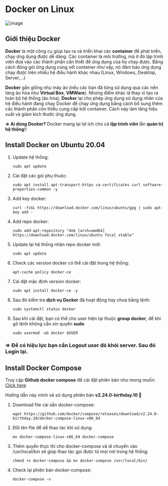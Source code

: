 # Docker on Linux

![image](https://user-images.githubusercontent.com/97789851/166855507-abb04309-989a-4b96-b1de-97ff8b0d50c8.png)

## Giới thiệu Docker
**Docker** là một công cụ giúp tạo ra và triển khai các **container** để phát triển, chạy ứng dụng được dễ dàng. Các container là môi trường, mà ở đó lập trình viên đưa vào các thành phần cần thiết để ứng dụng của họ chạy được. Bằng cách đóng gói ứng dụng cùng với container như vậy, nó đảm bảo ứng dụng chạy được trên nhiều hệ điều hành khác nhau (Linux, Windows, Desktop, Server,...)

**Docker** gần giống như máy ảo (nếu các bạn đã từng sử dụng qua các nền tảng ảo hóa như **Virtual Box**, **VMWare**). Nhưng điểm khác là thay vì tạo ra toàn bộ hệ thống (ảo hóa), **Docker** lại cho phép ứng dụng sử dụng nhân của hệ điều hành đang chạy Docker để chạy ứng dụng bằng cách bổ sung thêm các thành phần còn thiếu cung cấp bởi container. Cách này làm tăng hiệu xuất và giảm kích thước ứng dụng.

**=> Ai dùng Docker?** Docker mang lại lợi ích cho cả **lập trình viên** lẫn **quản trị hệ thống**!!

## Install Docker on Ubuntu 20.04
1. Update hệ thống:
    ```console
    sudo apt update
    ```
2. Cài đặt các gói phụ thuộc:
    ```console
    sudo apt install apt-transport-https ca-certificates curl software-properties-common -y
    ```
3. Add key docker:
    ```console
    curl -fsSL https://download.docker.com/linux/ubuntu/gpg | sudo apt-key add -
    ```
4. Add repo docker:
    ```console
    sudo add-apt-repository "deb [arch=amd64] https://download.docker.com/linux/ubuntu focal stable"
    ```
5. Update lại hệ thống nhận repo docker mới:
    ```console
    sudo apt update
    ```
6. Check các version docker có thể cài đặt trong hệ thống:
    ```console
    apt-cache policy docker-ce
    ```
7. Cài đặt mặc định version docker:
    ```console
    sudo apt install docker-ce -y
    ```
8. Sau đó kiểm tra **dịch vụ Docker** đã hoạt động hay chưa bằng lệnh:
    ```console
    sudo systemctl status docker
    ```
9. Sau khi cài đặt, bạn có thể cho user hiện tại thuộc **group docker**, để khi gõ lệnh không cần xin quyền **sudo**
    ```console
    sudo usermod -aG docker $USER
    ```

### => Để có hiệu lực bạn cần **Logout** user đó khỏi server. Sau đó **Login** lại.

## Install Docker Compose
Truy cập **Github docker compose** để cài đặt phiên bản như mong muốn: [Click here](https://github.com/docker/compose/releases)

Hướng dẫn này mình sẽ sử dụng phiên bản **v2.24.0-birthday.10 🥳**

1. Download file cài sẵn docker-compose:
    ```console
    wget https://github.com/docker/compose/releases/download/v2.24.0-birthday.10/docker-compose-linux-x86_64
    ```
2. Đổi tên file để dễ thao tác khi sử dụng:
    ```console
    mv docker-compose-linux-x86_64 docker-compose
    ```
3. Thêm quyền thực thi cho docker-compose và di chuyển vào /usr/local/bin sẽ giúp thao tác gọi được từ mọi nơi trong hệ thống:
    ```console
    chmod +x docker-compose && mv docker-compose /usr/local/bin/
    ```
4. Check lại phiên bản docker-compose:
    ```console
    docker-compose -v
    ```